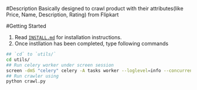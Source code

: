 #Description
Basically designed to crawl product with their attributes(like Price, Name, Description, Rating) from Flipkart

#Getting Started
1. Read [`INSTALL.md`](product-search/INSTALL.md) for installation instructions.
2. Once instllation has been completed, type following commands

```bash
## `cd` to `utils/`
cd utils/
## Run celery worker under screen session
screen -dmS "celery" celery -A tasks worker --loglevel=info --concurrency=4
## Run crawler using
python crawl.py
```
